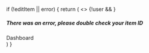 if (!editItem || error) {
return (
<>
{!user && <Navigate to='/' />}
<SectionContainer>
<div className='flex flex-col items-start justify-start divide-y divide-gray-200 md:mt-24 md:flex-row md:items-center md:justify-center md:space-x-6 md:divide-y-0'>
<div className='space-x-2 pt-6 pb-8 md:space-y-5'>
<h5 className='text-xl font-extrabold tracking-tight text-gray-900 sm:text-lg md:border-r-2 md:px-6 md:text-2xl mb-4 lg:mb-0 md:mb-0'>
There was an error, please double check your item ID
</h5>
<Link
                to='/dashboard'
                className='inline-block pointer text-white bg-sky-700 border-transparent rounded-md py-[0.375rem] px-[0.75rem] shadow-md capitalize hover:bg-gray-200 hover:text-sky-700'
              >
Dashboard
</Link>
</div>
</div>
</SectionContainer>
</>
)
}
